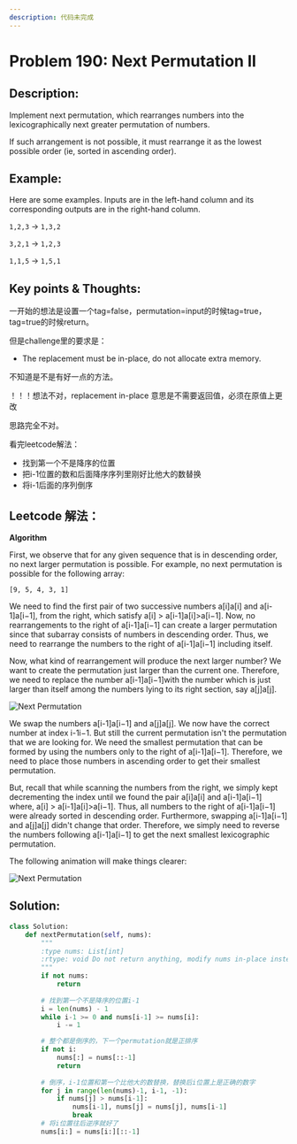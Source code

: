 ```yaml
---
description: 代码未完成
---
```


# Problem 190: Next Permutation II

## Description:

Implement next permutation, which rearranges numbers into the lexicographically next greater permutation of numbers.

If such arrangement is not possible, it must rearrange it as the lowest possible order \(ie, sorted in ascending order\).

## Example:

Here are some examples. Inputs are in the left-hand column and its corresponding outputs are in the right-hand column.

`1,2,3` → `1,3,2`

`3,2,1` → `1,2,3`

`1,1,5` → `1,5,1`  


## Key points & Thoughts:

一开始的想法是设置一个tag=false，permutation=input的时候tag=true，tag=true的时候return。

但是challenge里的要求是：

* The replacement must be in-place, do not allocate extra memory.

不知道是不是有好一点的方法。

！！！想法不对，replacement in-place 意思是不需要返回值，必须在原值上更改

思路完全不对。

看完leetcode解法：

* 找到第一个不是降序的位置
* 把i-1位置的数和后面降序序列里刚好比他大的数替换
* 将i-1后面的序列倒序

## Leetcode 解法：

**Algorithm**

First, we observe that for any given sequence that is in descending order, no next larger permutation is possible. For example, no next permutation is possible for the following array:

```text
[9, 5, 4, 3, 1]
```

We need to find the first pair of two successive numbers a\[i\]a\[i\] and a\[i-1\]a\[i−1\], from the right, which satisfy a\[i\] &gt; a\[i-1\]a\[i\]&gt;a\[i−1\]. Now, no rearrangements to the right of a\[i-1\]a\[i−1\] can create a larger permutation since that subarray consists of numbers in descending order. Thus, we need to rearrange the numbers to the right of a\[i-1\]a\[i−1\] including itself.

Now, what kind of rearrangement will produce the next larger number? We want to create the permutation just larger than the current one. Therefore, we need to replace the number a\[i-1\]a\[i−1\]with the number which is just larger than itself among the numbers lying to its right section, say a\[j\]a\[j\].

![ Next Permutation ](https://leetcode.com/media/original_images/31_nums_graph.png)

We swap the numbers a\[i-1\]a\[i−1\] and a\[j\]a\[j\]. We now have the correct number at index i-1i−1. But still the current permutation isn't the permutation that we are looking for. We need the smallest permutation that can be formed by using the numbers only to the right of a\[i-1\]a\[i−1\]. Therefore, we need to place those numbers in ascending order to get their smallest permutation.

But, recall that while scanning the numbers from the right, we simply kept decrementing the index until we found the pair a\[i\]a\[i\] and a\[i-1\]a\[i−1\] where, a\[i\] &gt; a\[i-1\]a\[i\]&gt;a\[i−1\]. Thus, all numbers to the right of a\[i-1\]a\[i−1\] were already sorted in descending order. Furthermore, swapping a\[i-1\]a\[i−1\] and a\[j\]a\[j\] didn't change that order. Therefore, we simply need to reverse the numbers following a\[i-1\]a\[i−1\] to get the next smallest lexicographic permutation.

The following animation will make things clearer:

![Next Permutation](https://leetcode.com/media/original_images/31_Next_Permutation.gif)

## Solution:

```python
class Solution:
    def nextPermutation(self, nums):
        """
        :type nums: List[int]
        :rtype: void Do not return anything, modify nums in-place instead.
        """
        if not nums:
            return
        
        # 找到第一个不是降序的位置i-1
        i = len(nums) - 1
        while i-1 >= 0 and nums[i-1] >= nums[i]:
            i -= 1

        # 整个都是倒序的，下一个permutation就是正排序
        if not i:
            nums[:] = nums[::-1]
            return
        
        # 倒序，i-1位置和第一个比他大的数替换，替换后i位置上是正确的数字
        for j in range(len(nums)-1, i-1, -1):
            if nums[j] > nums[i-1]:
                nums[i-1], nums[j] = nums[j], nums[i-1]
                break
        # 将i位置往后逆序就好了
        nums[i:] = nums[i:][::-1]
        
            
        
```

